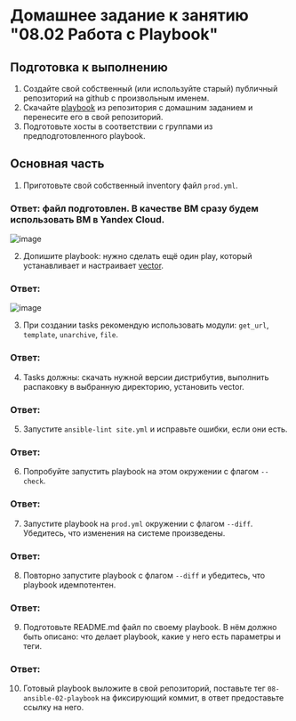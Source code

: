 # Домашнее задание к занятию "08.02 Работа с Playbook"

## Подготовка к выполнению

1. Создайте свой собственный (или используйте старый) публичный репозиторий на github с произвольным именем.
2. Скачайте [playbook](./playbook/) из репозитория с домашним заданием и перенесите его в свой репозиторий.
3. Подготовьте хосты в соответствии с группами из предподготовленного playbook.

## Основная часть

1. Приготовьте свой собственный inventory файл `prod.yml`.
### Ответ: файл подготовлен. В качестве ВМ сразу будем использовать ВМ в Yandex Cloud.

![image](https://user-images.githubusercontent.com/92969676/167303761-973ed1fe-a9b4-49dd-b33b-0fcaf207bb08.png)

2. Допишите playbook: нужно сделать ещё один play, который устанавливает и настраивает [vector](https://vector.dev).
### Ответ:

![image](https://user-images.githubusercontent.com/92969676/167306257-7c9ea19c-8bf5-41e2-ab66-5155919c19f4.png)



3. При создании tasks рекомендую использовать модули: `get_url`, `template`, `unarchive`, `file`.
### Ответ:

4. Tasks должны: скачать нужной версии дистрибутив, выполнить распаковку в выбранную директорию, установить vector.
### Ответ:

5. Запустите `ansible-lint site.yml` и исправьте ошибки, если они есть.
### Ответ:

6. Попробуйте запустить playbook на этом окружении с флагом `--check`.
### Ответ:

7. Запустите playbook на `prod.yml` окружении с флагом `--diff`. Убедитесь, что изменения на системе произведены.
### Ответ:

8. Повторно запустите playbook с флагом `--diff` и убедитесь, что playbook идемпотентен.
### Ответ:

9. Подготовьте README.md файл по своему playbook. В нём должно быть описано: что делает playbook, какие у него есть параметры и теги.
### Ответ:

10. Готовый playbook выложите в свой репозиторий, поставьте тег `08-ansible-02-playbook` на фиксирующий коммит, в ответ предоставьте ссылку на него.

